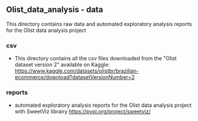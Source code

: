 ## Olist_data_analysis - data

This directory contains raw data and automated exploratory analysis reports for the Olist data analysis project

### csv
- This directory contains all the csv files downloaded from
the "Olist dataset version 2" available on Kaggle:
https://www.kaggle.com/datasets/olistbr/brazilian-ecommerce/download?datasetVersionNumber=2

### reports
- automated exploratory analysis reports for the Olist data analysis project
with SweetViz librairy
https://pypi.org/project/sweetviz/
